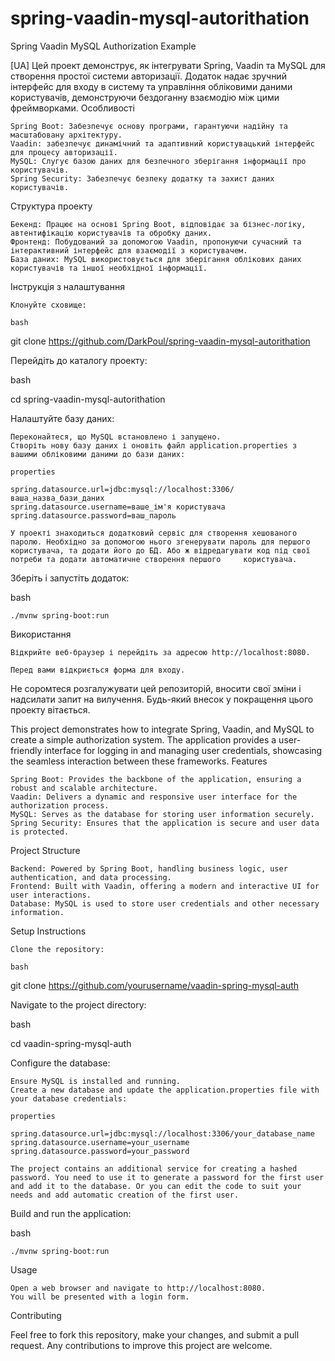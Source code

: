 # spring-vaadin-mysql-autorithation
Spring Vaadin MySQL Authorization Example

[UA]
Цей проект демонструє, як інтегрувати Spring, Vaadin та MySQL для створення простої системи авторизації. Додаток надає зручний інтерфейс для входу в систему та управління обліковими даними користувачів, демонструючи бездоганну взаємодію між цими фреймворками.
Особливості

    Spring Boot: Забезпечує основу програми, гарантуючи надійну та масштабовану архітектуру.
    Vaadin: забезпечує динамічний та адаптивний користувацький інтерфейс для процесу авторизації.
    MySQL: Слугує базою даних для безпечного зберігання інформації про користувачів.
    Spring Security: Забезпечує безпеку додатку та захист даних користувачів.

Структура проекту

    Бекенд: Працює на основі Spring Boot, відповідає за бізнес-логіку, автентифікацію користувачів та обробку даних.
    Фронтенд: Побудований за допомогою Vaadin, пропонуючи сучасний та інтерактивний інтерфейс для взаємодії з користувачем.
    База даних: MySQL використовується для зберігання облікових даних користувачів та іншої необхідної інформації.

Інструкція з налаштування

    Клонуйте сховище:

    bash

git clone https://github.com/DarkPoul/spring-vaadin-mysql-autorithation

Перейдіть до каталогу проекту:

bash

cd spring-vaadin-mysql-autorithation 

Налаштуйте базу даних:

    Переконайтеся, що MySQL встановлено і запущено.
    Створіть нову базу даних і оновіть файл application.properties з вашими обліковими даними до бази даних:

    properties

    spring.datasource.url=jdbc:mysql://localhost:3306/ваша_назва_бази_даних
    spring.datasource.username=ваше_ім'я користувача
    spring.datasource.password=ваш_пароль

    У проекті знаходиться додатковий сервіс для створення хешованого паролю. Необхідно за допомогою нього згенерувати пароль для першого користувача, та додати його до БД. Або ж відредагувати код під свої потреби та додати автоматичне створення першого     користувача.

Зберіть і запустіть додаток:

bash

    ./mvnw spring-boot:run

Використання

    Відкрийте веб-браузер і перейдіть за адресою http://localhost:8080.
    
    Перед вами відкриється форма для входу.

Не соромтеся розгалужувати цей репозиторій, вносити свої зміни і надсилати запит на вилучення. Будь-який внесок у покращення цього проекту вітається.


This project demonstrates how to integrate Spring, Vaadin, and MySQL to create a simple authorization system. The application provides a user-friendly interface for logging in and managing user credentials, showcasing the seamless interaction between these frameworks.
Features

    Spring Boot: Provides the backbone of the application, ensuring a robust and scalable architecture.
    Vaadin: Delivers a dynamic and responsive user interface for the authorization process.
    MySQL: Serves as the database for storing user information securely.
    Spring Security: Ensures that the application is secure and user data is protected.

Project Structure

    Backend: Powered by Spring Boot, handling business logic, user authentication, and data processing.
    Frontend: Built with Vaadin, offering a modern and interactive UI for user interactions.
    Database: MySQL is used to store user credentials and other necessary information.

Setup Instructions

    Clone the repository:

    bash

git clone https://github.com/yourusername/vaadin-spring-mysql-auth

Navigate to the project directory:

bash

cd vaadin-spring-mysql-auth

Configure the database:

    Ensure MySQL is installed and running.
    Create a new database and update the application.properties file with your database credentials:

    properties

    spring.datasource.url=jdbc:mysql://localhost:3306/your_database_name
    spring.datasource.username=your_username
    spring.datasource.password=your_password

    The project contains an additional service for creating a hashed password. You need to use it to generate a password for the first user and add it to the database. Or you can edit the code to suit your needs and add automatic creation of the first user.

Build and run the application:

bash

    ./mvnw spring-boot:run

Usage

    Open a web browser and navigate to http://localhost:8080.
    You will be presented with a login form.

Contributing

Feel free to fork this repository, make your changes, and submit a pull request. Any contributions to improve this project are welcome.
